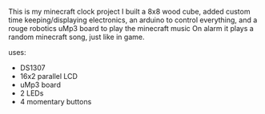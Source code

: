 This is my minecraft clock project
I built a 8x8 wood cube, added custom time keeping/displaying electronics,
an arduino to control everything, and a rouge robotics uMp3 board to play the minecraft music
On alarm it plays a random minecraft song, just like in game.

uses:
* 	DS1307
* 	16x2 parallel LCD
* 	uMp3 board
* 	2 LEDs
* 	4 momentary buttons